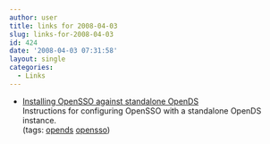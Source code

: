 ```yaml
---
author: user
title: links for 2008-04-03
slug: links-for-2008-04-03
id: 424
date: '2008-04-03 07:31:58'
layout: single
categories:
  - Links
---
```


*   [Installing OpenSSO against standalone OpenDS](https://opensso.dev.java.net/servlets/ReadMsg?list=users&msgNo=2675)  
    Instructions for configuring OpenSSO with a standalone OpenDS instance.  
    (tags: [opends](http://del.icio.us/superpat/opends) [opensso](http://del.icio.us/superpat/opensso))  
